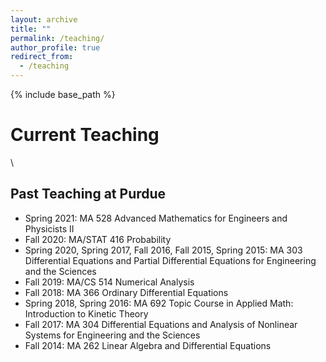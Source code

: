 ```yaml
---
layout: archive
title: ""
permalink: /teaching/
author_profile: true
redirect_from:
  - /teaching
---
```


{% include base_path %}

Current Teaching
======
\
<!--
[Spring 2021: MA 528 Advanced Mathematics for Engineers and Physicists II](https://jingweihu-math.github.io/webpage/teaching/2021-spring-teaching)
-->

## Past Teaching at Purdue
* Spring 2021: MA 528 Advanced Mathematics for Engineers and Physicists II
* Fall 2020: MA/STAT 416 Probability
* Spring 2020, Spring 2017, Fall 2016, Fall 2015, Spring 2015: MA 303 Differential Equations and Partial Differential Equations for Engineering and the Sciences
* Fall 2019: MA/CS 514 Numerical Analysis
* Fall 2018: MA 366 Ordinary Differential Equations
* Spring 2018, Spring 2016: MA 692 Topic Course in Applied Math: Introduction to Kinetic Theory
* Fall 2017: MA 304 Differential Equations and Analysis of Nonlinear Systems for Engineering and the Sciences
* Fall 2014: MA 262 Linear Algebra and Differential Equations
